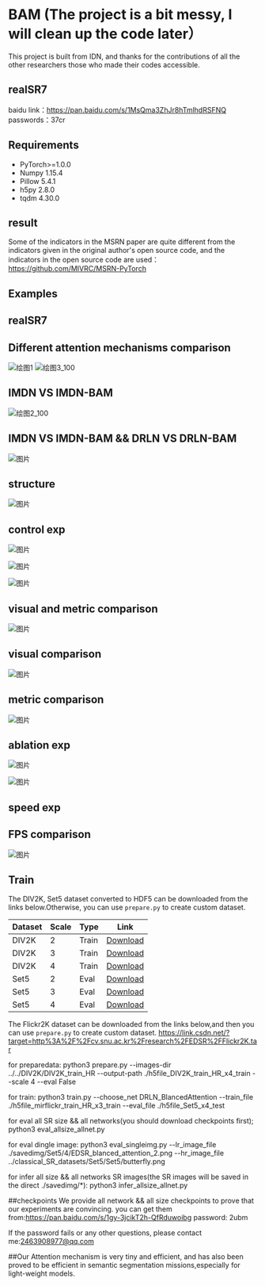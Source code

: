 # BAM  (The project is a bit messy, I will clean up the code later）
This project is built from IDN, and thanks for the contributions of all the other researchers those who made their codes accessible.
## realSR7
baidu link：https://pan.baidu.com/s/1MsQma3ZhJr8hTmlhdRSFNQ 
passwords：37cr

## Requirements

- PyTorch>=1.0.0
- Numpy 1.15.4
- Pillow 5.4.1
- h5py 2.8.0
- tqdm 4.30.0

## result

Some of the indicators in the MSRN paper are quite different from the indicators given in the original author's open source code, and the indicators in the open source code are used：https://github.com/MIVRC/MSRN-PyTorch

## Examples
## realSR7
## Different attention mechanisms comparison
![绘图1](https://user-images.githubusercontent.com/34860373/130089485-8d40eb69-0167-4484-b204-fe4c17166670.png)
![绘图3_100](https://user-images.githubusercontent.com/34860373/130089924-4c020291-b590-454b-acef-60a52565f260.png)
## IMDN VS IMDN-BAM
![绘图2_100](https://user-images.githubusercontent.com/34860373/130089747-fc77730e-3d85-40c0-b7c5-1585327b27f3.jpg)

## IMDN VS IMDN-BAM && DRLN VS DRLN-BAM
![图片](https://user-images.githubusercontent.com/34860373/122507062-1a1d4480-d032-11eb-8e15-bbaff11feca5.png)



## structure

![图片](https://user-images.githubusercontent.com/34860373/122319260-f505d480-cf52-11eb-84d4-d601a42295d9.png)

## control exp
![图片](https://user-images.githubusercontent.com/34860373/122320334-a822fd80-cf54-11eb-89f2-43f3cd02c500.png)

![图片](https://user-images.githubusercontent.com/34860373/122319127-c38d0900-cf52-11eb-85c5-b24672dce672.png)

![图片](https://user-images.githubusercontent.com/34860373/122319195-de5f7d80-cf52-11eb-9928-55d33061743d.png)

## visual and metric comparison
![图片](https://user-images.githubusercontent.com/34860373/122319315-09e26800-cf53-11eb-9939-47a37b611e98.png)

## visual comparison
![图片](https://user-images.githubusercontent.com/34860373/122319376-241c4600-cf53-11eb-9474-5948a442f7ac.png)

## metric comparison

![图片](https://user-images.githubusercontent.com/34860373/122320504-ea4c3f00-cf54-11eb-8759-4059a24cff8b.png)


## ablation exp
![图片](https://user-images.githubusercontent.com/34860373/122322135-8ecf8080-cf57-11eb-99f1-1f08b6ea2fed.png)

![图片](https://user-images.githubusercontent.com/34860373/122320164-672ae900-cf54-11eb-9158-6a7a37b3d631.png)


## speed exp

## FPS comparison
![图片](https://user-images.githubusercontent.com/34860373/122320206-7ad64f80-cf54-11eb-8434-6c622ddd2753.png)


## Train

The DIV2K, Set5 dataset converted to HDF5 can be downloaded from the links below.Otherwise, you can use `prepare.py` to create custom dataset.

| Dataset | Scale | Type | Link |
|---------|-------|------|------|
| DIV2K | 2 | Train | [Download](https://www.dropbox.com/s/41sn4eie37hp6rh/DIV2K_x2.h5?dl=0) |
| DIV2K | 3 | Train | [Download](https://www.dropbox.com/s/4piy2lvhrjb2e54/DIV2K_x3.h5?dl=0) |
| DIV2K | 4 | Train | [Download](https://www.dropbox.com/s/ie4a6t7f9n5lgco/DIV2K_x4.h5?dl=0) |
| Set5 | 2 | Eval | [Download](https://www.dropbox.com/s/b7v5vis8duh9vwd/Set5_x2.h5?dl=0) |
| Set5 | 3 | Eval | [Download](https://www.dropbox.com/s/768b07ncpdfmgs6/Set5_x3.h5?dl=0) |
| Set5 | 4 | Eval | [Download](https://www.dropbox.com/s/rtu89xyatbb71qv/Set5_x4.h5?dl=0) |

The Flickr2K dataset can be downloaded from the links below,and then you can use `prepare.py` to create custom dataset.
https://link.csdn.net/?target=http%3A%2F%2Fcv.snu.ac.kr%2Fresearch%2FEDSR%2FFlickr2K.tar

for preparedata:
python3 prepare.py --images-dir ../../DIV2K/DIV2K_train_HR --output-path ./h5file_DIV2K_train_HR_x4_train --scale 4 --eval False

for train:
python3 train.py --choose_net DRLN_BlancedAttention --train_file ./h5file_mirflickr_train_HR_x3_train --eval_file ./h5file_Set5_x4_test

for eval all SR size && all networks(you should download checkpoints first);
python3 eval_allsize_allnet.py

for eval dingle image:
python3 eval_singleimg.py --lr_image_file ./savedimg/Set5/4/EDSR_blanced_attention_2.png --hr_image_file ../classical_SR_datasets/Set5/Set5/butterfly.png

for infer all size && all networks SR images(the SR images will be saved in the direct ./savedimg/*):
python3 infer_allsize_allnet.py

##checkpoints
We provide all network && all size checkpoints to prove that our experiments are convincing.
you can get them from:https://pan.baidu.com/s/1gy-3jcikT2h-QfRduwoibg
password: 2ubm

If the password fails or any other questions, please contact me:2463908977@qq.com

##Our Attention mechanism is very tiny and efficient, and  has also been proved to be efficient in semantic segmentation missions,especially for light-weight models.
